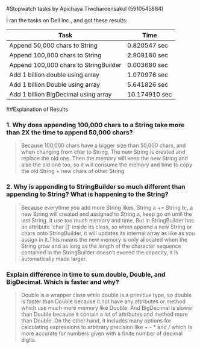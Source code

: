 #Stopwatch tasks by Apichaya Tiwcharoensakul (5910545884)


I ran the tasks on Dell Inc., and got these results:
 
Task                                   |  Time
---------------------------------------|--------
Append 50,000 chars to String          | 0.820547 sec
Append 100,000 chars to String         | 2.909180 sec
Append 100,000 chars to StringBuilder  | 0.003680 sec
Add 1 billion double using array       | 1.070976 sec
Add 1 billion Double using array       | 5.641826 sec
Add 1 billion BigDecimal using array   | 10.174910 sec

##Explanation of Results

### 1. Why does appending 100,000 chars to a String take more than 2X the time to append 50,000 chars?
> Because 100,000 chars have a bigger size than 50,000 chars, and when changing from char to String, 
The new String is created and replace the old one. Then the memory will keep the new String and also the
old one too, so it will consume the memory and time to copy the old String + new chars of other String.

### 2. Why is appending to StringBuilder so much different than appending to String? What is happening to the String?
> Because everytime you add more String likes, String a += String b;, 
a new String will created and assigned to String a, keep go on until the last String.
 It use too much memory and time. But in StringBuilder has an attribute 'char []' inside its class, 
 so when append a new String or chars onto StringBuilder, it will updates its internal array as like as you 
 assign in it.This means the new memory is only allocated when the String grow and as long as the length of the character 
 sequence contained in the StringBuilder doesn't exceed the capacity, it is automatically made larger.

### Explain difference in time to sum double, Double, and BigDecimal. Which is faster and why?
> Double is a wrapper class while double is a primitive type, so double is faster than Double because it not have any attributes or method which
use much more memory like Double. And BigDecimal is slower than Double because it contain a lot of attributes and method more than Double.
 On the other hand, it includes many options for calculating expressions to arbitrary precision like + - * and / which is more accurate for numbers
 given with a finite number of decimal digits.


